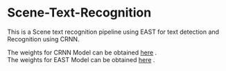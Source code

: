 # Scene-Text-Recognition
This is a Scene text recognition pipeline using EAST for text detection and Recognition using CRNN. 

The weights for CRNN Model can be obtained [here](https://drive.google.com/file/d/1-R7MgHYZK5B3o72Zrisg3THXJR9jIrUj/view?usp=sharing) . <br>
The weights for EAST Model can be obtained [here](https://drive.google.com/file/d/1tdgleaxof5c04ed5F-QRp0JNRXJTCby-/view?usp=sharing) .
